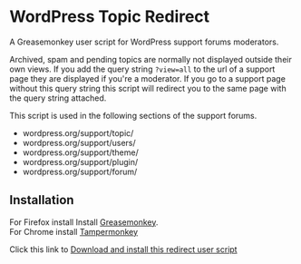 # WordPress Topic Redirect

A Greasemonkey user script for WordPress support forums moderators.

Archived, spam and pending topics are normally not displayed outside their own views. If you add the query string `?view=all` to the url of a support page they are displayed if you're a moderator. If you go to a support page without this query string this script will redirect you to the same page with the query string attached.

This script is used in the following sections of the support forums.

* wordpress.org/support/topic/
* wordpress.org/support/users/
* wordpress.org/support/theme/
* wordpress.org/support/plugin/
* wordpress.org/support/forum/

## Installation

For Firefox install Install [Greasemonkey](https://addons.mozilla.org/en-US/firefox/addon/greasemonkey/).  
For Chrome install [Tampermonkey](https://chrome.google.com/webstore/detail/tampermonkey/dhdgffkkebhmkfjojejmpbldmpobfkfo)

Click this link to [Download and install this redirect user script](https://github.com/keesiemeijer/wordpress-topic-redirect/raw/master/wp-topic-redirect.user.js)